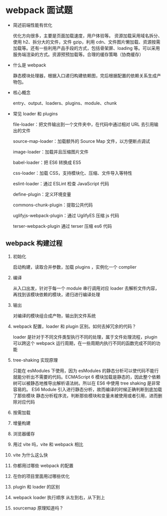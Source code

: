 # webpack 面试题

- 简述前端性能有优化

  优化方向很多，主要是页面加载速度，用户体验等。
  资源加载采用域名拆分、使用 h2、拆分大的文件，文件 gzip，利用 cdn、文件图片懒加载、资源按需加载等。还有一些利用产品手段的方式，包括骨架屏、loading 等。可以采用服务端渲染的方式。资源预预加载等。合理的缓存策略（协商缓存）

- 什么是 webpack

  静态模块处理器，根据入口递归构建依赖图，完后根据配置的依赖关系生成产物包。

- 核心概念

  entry、output、loaders、plugins、module、chunk

- 常见 loader 和 plugins

  file-loader：把文件输出到一个文件夹中，在代码中通过相对 URL 去引用输出的文件

  source-map-loader：加载额外的 Source Map 文件，以方便断点调试

  image-loader：加载并且压缩图片文件

  babel-loader：把 ES6 转换成 ES5

  css-loader：加载 CSS，支持模块化、压缩、文件导入等特性

  eslint-loader：通过 ESLint 检查 JavaScript 代码

  define-plugin：定义环境变量

  commons-chunk-plugin：提取公共代码

  uglifyjs-webpack-plugin：通过 UglifyES 压缩 js 代码

  terser-webpack-plugin 通过 terser 压缩 es6 代码

## webpack 构建过程

1. 初始化

   启动构建，读取合并参数，加载 plugins ，实例化一个 complier

2. 编译

   从入口出发，针对于每一个 module 串行调用对应 loader 去解析文件内容，再找到该模块依赖的模块，递归进行编译处理

3. 输出

   对编译的模块组合成产物，输出到文件系统

4. webpack 配置，loader 和 plugin 区别。如何去掉冗余的代码？

   loader 是针对于不同文件类型执行不同的处理，属于文件处理流程，plugin 可以跨这个 webpack 运行周期，在一些周期内执行不同的函数完成不同的功能

5. tree-shaking 实现原理

   只能在 esModules 下使用，因为 esModules 的静态分析可以使代码不能行就能分析出不需要的代码。ECMAScript 6 模块加载是静态的，因此整个依赖树可以被静态地推导出解析语法树。所以在 ES6 中使用 tree shaking 是非常容易的。
   ES6 Module 引入进行静态分析，故而编译的时候正确判断到底加载了那些模块
   静态分析程序流，判断那些模块和变量未被使用或者引用，进而删除对应代码

6. 按需加载
7. 增量构建
8. 浏览器缓存
9. 用过 vite 吗，vite 和 webpack 相比
10. vite 为什么这么快

11. 你都用过哪些 webpack 的配置
12. 在你的项目里面用过哪些优化
13. plugin 和 loader 的区别
14. webpack loader 执行顺序
    从左到右，从下到上

15. sourcemap 原理知道吗？
